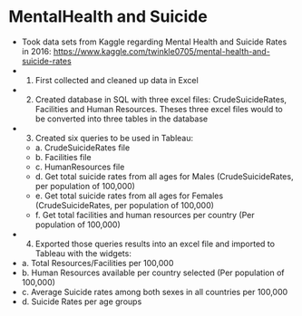 # MentalHealth and Suicide

- Took data sets from Kaggle regarding Mental Health and Suicide Rates in 2016: https://www.kaggle.com/twinkle0705/mental-health-and-suicide-rates
- 1. First collected and cleaned up data in Excel
- 2. Created database in SQL with three excel files: CrudeSuicideRates, Facilities and Human Resources. Theses three excel files would to be converted into three tables in the database
- 3. Created six queries to be used in Tableau:
  - a. CrudeSuicideRates file
  - b. Facilities file
  - c. HumanResources file
  - d. Get total suicide rates from all ages for Males (CrudeSuicideRates, per population of 100,000)
  - e. Get total suicide rates from all ages for Females (CrudeSuicideRates, per population of 100,000)
  - f. Get total facilities and human resources per country (Per population of 100,000)
 - 4. Exported those queries results into an excel file and imported to Tableau with the widgets:
  - a. Total Resources/Facilities per 100,000
  - b. Human Resources available per country selected (Per population of 100,000)
  - c. Average Suicide rates among both sexes in all countries per 100,000
  - d. Suicide Rates per age groups
